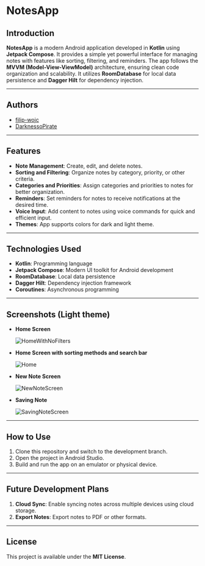 # NotesApp

## Introduction
**NotesApp** is a modern Android application developed in **Kotlin** using **Jetpack Compose**. It provides a simple yet powerful interface for managing notes with features like sorting, filtering, and reminders. The app follows the **MVVM (Model-View-ViewModel)** architecture, ensuring clean code organization and scalability. It utilizes **RoomDatabase** for local data persistence and **Dagger Hilt** for dependency injection.

---

## Authors
- [filip-wojc](https://github.com/filip-wojc)
- [DarknessoPirate](https://github.com/DarknessoPirate)
 
---

## Features
- **Note Management**: Create, edit, and delete notes.
- **Sorting and Filtering**: Organize notes by category, priority, or other criteria.
- **Categories and Priorities**: Assign categories and priorities to notes for better organization.
- **Reminders**: Set reminders for notes to receive notifications at the desired time.
- **Voice Input**: Add content to notes using voice commands for quick and efficient input.
- **Themes**: App supports colors for dark and light theme.
---

##  Technologies Used
- **Kotlin**: Programming language
- **Jetpack Compose**: Modern UI toolkit for Android development
- **RoomDatabase**: Local data persistence
- **Dagger Hilt**: Dependency injection framework
- **Coroutines**: Asynchronous programming

---

## Screenshots (Light theme)
- **Home Screen**

  ![HomeWithNoFilters](https://github.com/user-attachments/assets/c4bf3d44-620e-4658-80e3-1ef5c8353a50)

- **Home Screen with sorting methods and search bar**

  ![Home](https://github.com/user-attachments/assets/857542f6-b480-4175-909a-63c997b81ede)

- **New Note Screen**

  ![NewNoteScreen](https://github.com/user-attachments/assets/2c57b510-404b-47e6-be47-0326b04c2810)

- **Saving Note**

  ![SavingNoteScreen](https://github.com/user-attachments/assets/f01bef14-405a-41eb-abb2-573e8ed6c5ac)

---

## How to Use
1. Clone this repository and switch to the development branch.
2. Open the project in Android Studio.
3. Build and run the app on an emulator or physical device.

---

## Future Development Plans
1. **Cloud Sync**: Enable syncing notes across multiple devices using cloud storage.
2. **Export Notes**: Export notes to PDF or other formats.

---

## License
This project is available under the **MIT License**.
